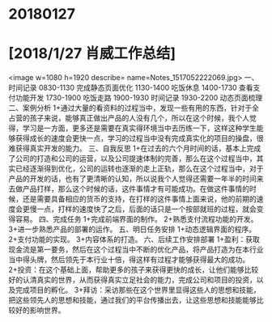 # 20180127

# [2018/1/27 肖威工作总结]
<image w=1080 h=1920 describe= name=Notes_1517052222069.jpg>
一、时间记录
0830-1130 完成静态页面优化
1130-1400 吃饭休息
1400-1730 查看支付功能开发
1730-1900 吃饭走路
1900-1930 时间记录
1930-2200 动态页面梳理
二、案例分析
1+通过大量的看资料的过程当中，发现一些有用的东西，针对于全占营的孩子来说，能够真正做出产品的人没有几个，所以在这个时候，我个人觉得，学习是一方面，更多还是需要在真实得环境当中去历练一下，这样这种学生能够获得成长的速度会更快一点，学习的过程当中没有完成真实化的项目的操盘，很难获得真实开发的能力。
三、自我反思
1+在过去的六个月时间的话，基本上完成了公司的打造和公司的运营，以及公司提速体制的完善，那么在这个过程当中，其实已经逐渐得到优化，公司的运转也逐渐的走上正轨，那么在这个过程当中，对于产品的开发的话，也有了更清晰的认知，所以说我个人觉得还需要一年半的时间来去做产品打样，那么这个时候的话，这件事情才有可能成功。在做这件事情的时候，还是需要具备相应的货币的支持，在打样的这件事情上面来说，他的前期的速度会更慢一点，打样的速度快了之后，后面的话只是一个按部就班的过程，就会变得容易。
四、完成任务
1+完成前端界面的制作。
2+熟悉支付流程功能的开发。
3+进一步熟悉产品的部署的运作。
五、明日任务安排
1+动态逻辑界面的程序。
2+支付功能的实现。
3+内容体系的打造。
六、后续工作安排部署
1+盈利：获取现金流是第一要务，然后在这个过程当中不断的优化产品，将产品打造为在本行业当中得头牌，然后领先于本行业十倍，得这样有过程才能够获得最大的成功。
2+投资：在这个基础上面，帮助更多的孩子来获得更快的成长，让他们能够比较好的认清真实的世界，从而获得真实立足社会的能力，完成公司和项目的投资，以及完成项目的孵化。
3+拜访：采访那些在这个世界里显得这些人的思想和技能，把这些领先人的思想和技能，通过我们的平台传播出去，让这些思想和技能能够比较好的影响世界。
